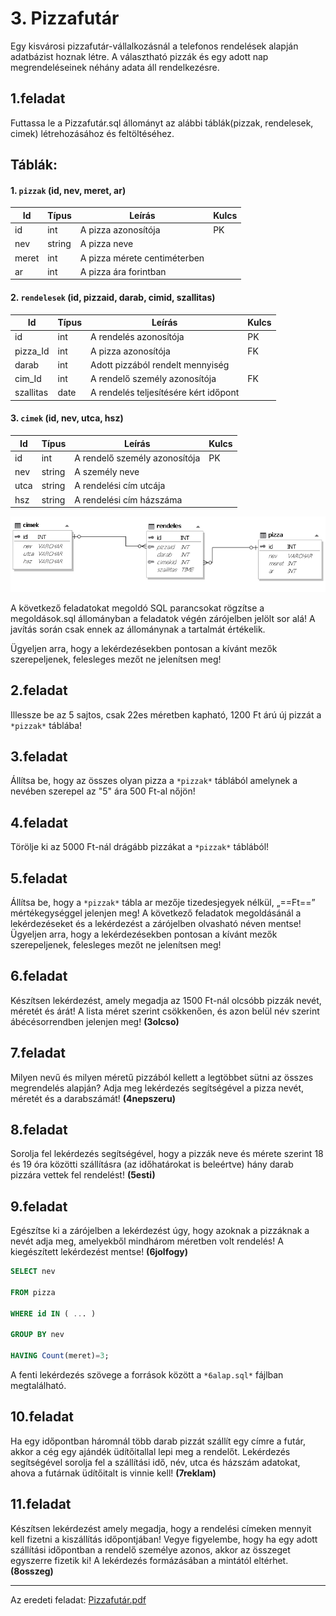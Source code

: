 # **3. Pizzafutár**

   Egy kisvárosi pizzafutár-vállalkozásnál a telefonos rendelések alapján adatbázist hoznak 
létre. A választható pizzák és egy adott nap megrendeléseinek néhány adata áll rendelkezésre.

## **1.feladat**
Futtassa le a Pizzafutár.sql állományt az alábbi táblák(pizzak, rendelesek, cimek) létrehozásához és feltöltéséhez.

## **Táblák:**
#### 1. `pizzak` (id, nev, meret, ar) 

|Id|Típus|Leírás|Kulcs|
|---|---|---|---|
| id | int | A pizza azonosítója | PK |
| nev | string | A pizza neve ||
| meret | int | A pizza mérete centiméterben ||
| ar | int | A pizza ára forintban ||


#### 2. `rendelesek` (id, pizzaid, darab, cimid, szallitas)

|Id|Típus|Leírás|Kulcs|
|---|---|---|---|
| id | int | A rendelés azonosítója | PK |
| pizza_Id | int | A pizza azonosítója | FK |
| darab | int | Adott pizzából rendelt mennyiség ||
| cim_Id | int | A rendelő személy azonosítója | FK |
| szallitas | date | A rendelés teljesítésére kért időpont ||

#### 3. `cimek` (id, nev, utca, hsz) 

|Id|Típus|Leírás|Kulcs|
|---|---|---|---|
| id | int | A rendelő személy azonosítója | PK |
| nev | string | A személy neve ||
| utca | string | A rendelési cím utcája ||
| hsz | string | A rendelési cím házszáma ||

![Kép a kapcsolatokról](diagramm.PNG)

A következő feladatokat megoldó SQL parancsokat rögzítse a megoldások.sql állományban a feladatok végén zárójelben jelölt sor alá! A javítás során csak ennek az állománynak a tartalmát értékelik.

Ügyeljen arra, hogy a lekérdezésekben pontosan a kívánt mezők szerepeljenek, felesleges mezőt ne jelenítsen meg!

## **2.feladat**
  Illessze be az 5 sajtos, csak 22es méretben kapható, 1200 Ft árú új pizzát a `*pizzak*` táblába!

## **3.feladat**
  Állítsa be, hogy az összes olyan pizza a `*pizzak*` táblából amelynek a nevében szerepel az "5" ára 500 Ft-al nőjön!

## **4.feladat**
  Törölje ki az 5000 Ft-nál drágább pizzákat a `*pizzak*` táblából!

## **5.feladat**
  Állítsa be, hogy a `*pizzak*` tábla ar mezője tizedesjegyek nélkül, „==Ft==” mértékegységgel jelenjen 
meg! 
A következő feladatok megoldásánál a lekérdezéseket és a lekérdezést a zárójelben olvasható 
néven mentse! Ügyeljen arra, hogy a lekérdezésekben pontosan a kívánt mezők szerepeljenek, 
felesleges mezőt ne jelenítsen meg!

## **6.feladat**
  Készítsen lekérdezést, amely megadja az 1500 Ft-nál olcsóbb pizzák nevét, méretét és árát! 
A lista méret szerint csökkenően, és azon belül név szerint ábécésorrendben jelenjen meg! 
**(3olcso)** 

## **7.feladat**
  Milyen nevű és milyen méretű pizzából kellett a legtöbbet sütni az összes megrendelés 
alapján?  Adja  meg  lekérdezés  segítségével  a  pizza  nevét,  méretét  és  a  darabszámát! 
**(4nepszeru)**

## **8.feladat** 
 Sorolja fel lekérdezés segítségével, hogy a pizzák neve és mérete szerint 18 és 19 óra közötti 
szállításra (az időhatárokat is beleértve) hány darab pizzára vettek fel rendelést! **(5esti)**

## **9.feladat** 
 Egészítse ki a zárójelben a lekérdezést úgy, hogy azoknak a pizzáknak a nevét adja meg, 
amelyekből  mindhárom  méretben  volt  rendelés!  A  kiegészített  lekérdezést  mentse! 
**(6jolfogy)**

```sql
SELECT nev

FROM pizza

WHERE id IN ( ... )

GROUP BY nev

HAVING Count(meret)=3;
```

A fenti lekérdezés szövege a források között a `*6alap.sql*` fájlban megtalálható.

## **10.feladat**
  Ha egy időpontban háromnál több darab pizzát szállít egy címre a futár, akkor a cég egy 
ajándék üdítőitallal lepi meg a rendelőt. Lekérdezés segítségével sorolja fel a szállítási idő, 
név, utca és házszám adatokat, ahova a futárnak üdítőitalt is vinnie kell! **(7reklam)**

## **11.feladat**
 Készítsen  lekérdezést  amely  megadja,  hogy  a  rendelési  címeken  mennyit  kell  fizetni 
a kiszállítás  időpontjában!  Vegye  figyelembe,  hogy  ha  egy  adott  szállítási  időpontban 
a rendelő személye azonos, akkor az összeget egyszerre fizetik ki! A lekérdezés formázásában a mintától 
eltérhet. **(8osszeg)**

---

Az eredeti feladat: [Pizzafutár.pdf](http://informatika.fazekas.hu/wp-content/uploads/2015/10/e_adatb_2018_id.pdf)
<br>